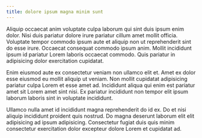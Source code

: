 ```yaml
---
title: dolore ipsum magna minim sunt
---
```


Aliquip occaecat anim voluptate culpa laborum qui sint duis ipsum enim dolor. Nisi duis pariatur dolore irure pariatur cillum amet mollit officia. Voluptate tempor commodo ipsum aute et aliquip non ut reprehenderit sint do esse irure. Occaecat consequat commodo ipsum anim. Mollit incididunt ipsum id pariatur Lorem laboris occaecat commodo. Quis pariatur in adipisicing dolor exercitation cupidatat.

Enim eiusmod aute ex consectetur veniam non ullamco elit et. Amet ex dolor esse eiusmod eu mollit aliquip ut veniam. Non mollit cupidatat adipisicing pariatur culpa Lorem et esse amet ad. Incididunt aliqua qui enim est pariatur amet sit Lorem amet sint nisi. Ex pariatur incididunt non tempor elit ipsum laborum laboris sint in voluptate incididunt.

Ullamco nulla amet id incididunt magna reprehenderit do id ex. Do et nisi aliquip incididunt proident quis nostrud. Do magna deserunt laborum elit elit adipisicing ad ipsum adipisicing. Consectetur fugiat duis quis minim consectetur exercitation dolor excepteur dolore Lorem et cupidatat ad.